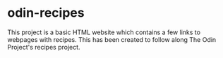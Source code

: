 # odin-recipes

This project is a basic HTML website which contains a few links to webpages with recipes. This has been created to follow along The Odin Project's recipes project.